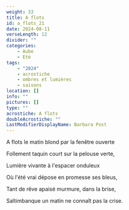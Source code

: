 ```yaml
---
weight: 33
title: A flots
id: a_flots_21
date: 2024-08-11
verseLength: 12
divider: ""
categories:
    - Aube
    - Eté
tags:
    - "2024"
    - acrostiche
    - ombres et lumières
    - saisons
location: []
info: ""
pictures: []
type: ""
acrostiche: A flots
doubleAcrostiche: ""
LastModifierDisplayName: Barbara Post
---
```

A flots le matin blond par la fenêtre ouverte

Follement taquin court sur la pelouse verte,

Lumière vivante à l'espacer onduleux

Où l'été vrai dépose en promesse ses bleus,

Tant de rêve apaisé murmure, dans la brise,

Saltimbanque un matin ne connaît pas la crise.
